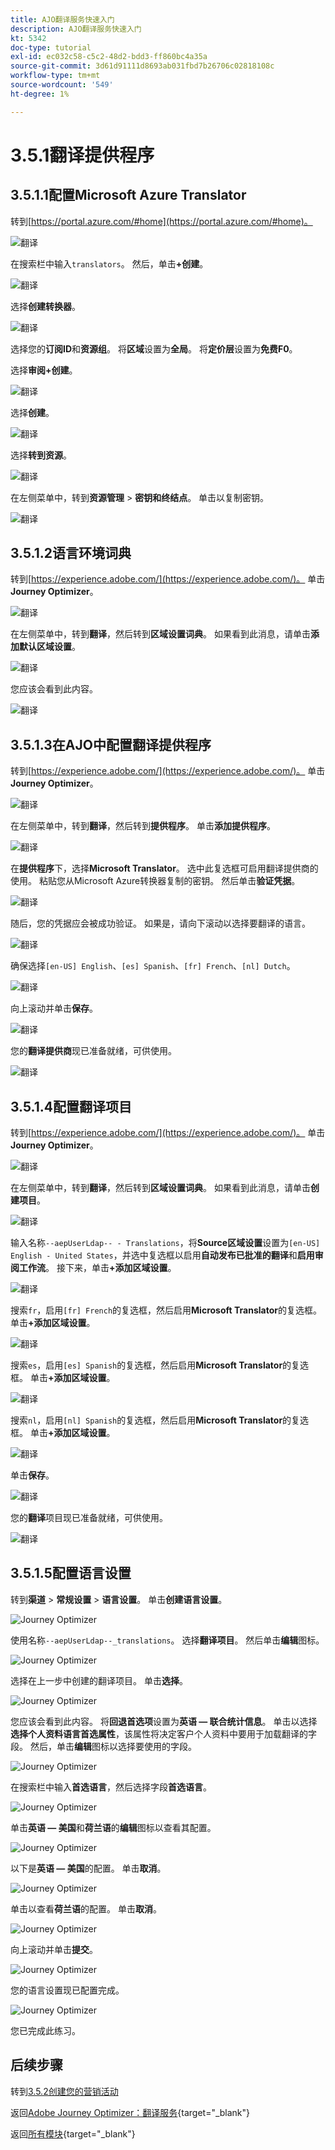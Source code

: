 ```yaml
---
title: AJO翻译服务快速入门
description: AJO翻译服务快速入门
kt: 5342
doc-type: tutorial
exl-id: ec032c58-c5c2-48d2-bdd3-ff860bc4a35a
source-git-commit: 3d61d91111d8693ab031fbd7b26706c02818108c
workflow-type: tm+mt
source-wordcount: '549'
ht-degree: 1%

---
```


# 3.5.1翻译提供程序

## 3.5.1.1配置Microsoft Azure Translator

转到[https://portal.azure.com/#home](https://portal.azure.com/#home)。

![翻译](./images/transl1.png)

在搜索栏中输入`translators`。 然后，单击&#x200B;**+创建**。

![翻译](./images/transl2.png)

选择&#x200B;**创建转换器**。

![翻译](./images/transl3.png)

选择您的&#x200B;**订阅ID**&#x200B;和&#x200B;**资源组**。
将**区域**&#x200B;设置为&#x200B;**全局**。
将**定价层**&#x200B;设置为&#x200B;**免费F0**。

选择&#x200B;**审阅+创建**。

![翻译](./images/transl4.png)

选择&#x200B;**创建**。

![翻译](./images/transl5.png)

选择&#x200B;**转到资源**。

![翻译](./images/transl6.png)

在左侧菜单中，转到&#x200B;**资源管理** > **密钥和终结点**。 单击以复制密钥。

![翻译](./images/transl7.png)

## 3.5.1.2语言环境词典

转到[https://experience.adobe.com/](https://experience.adobe.com/)。 单击&#x200B;**Journey Optimizer**。

![翻译](./images/ajolp1.png)

在左侧菜单中，转到&#x200B;**翻译**，然后转到&#x200B;**区域设置词典**。 如果看到此消息，请单击&#x200B;**添加默认区域设置**。

![翻译](./images/locale1.png)

您应该会看到此内容。

![翻译](./images/locale2.png)

## 3.5.1.3在AJO中配置翻译提供程序

转到[https://experience.adobe.com/](https://experience.adobe.com/)。 单击&#x200B;**Journey Optimizer**。

![翻译](./images/ajolp1.png)

在左侧菜单中，转到&#x200B;**翻译**，然后转到&#x200B;**提供程序**。 单击&#x200B;**添加提供程序**。

![翻译](./images/transl8.png)

在&#x200B;**提供程序**&#x200B;下，选择&#x200B;**Microsoft Translator**。 选中此复选框可启用翻译提供商的使用。 粘贴您从Microsoft Azure转换器复制的密钥。 然后单击&#x200B;**验证凭据**。

![翻译](./images/transl9.png)

随后，您的凭据应会被成功验证。 如果是，请向下滚动以选择要翻译的语言。

![翻译](./images/transl10.png)

确保选择`[en-US] English`、`[es] Spanish`、`[fr] French`、`[nl] Dutch`。

![翻译](./images/transl11.png)

向上滚动并单击&#x200B;**保存**。

![翻译](./images/transl12.png)

您的&#x200B;**翻译提供商**&#x200B;现已准备就绪，可供使用。

![翻译](./images/transl13.png)

## 3.5.1.4配置翻译项目

转到[https://experience.adobe.com/](https://experience.adobe.com/)。 单击&#x200B;**Journey Optimizer**。

![翻译](./images/ajolp1.png)

在左侧菜单中，转到&#x200B;**翻译**，然后转到&#x200B;**区域设置词典**。 如果看到此消息，请单击&#x200B;**创建项目**。

![翻译](./images/ajoprovider1.png)

输入名称`--aepUserLdap-- - Translations`，将&#x200B;**Source区域设置**&#x200B;设置为`[en-US] English - United States`，并选中复选框以启用&#x200B;**自动发布已批准的翻译**&#x200B;和&#x200B;**启用审阅工作流**。 接下来，单击&#x200B;**+添加区域设置**。

![翻译](./images/ajoprovider1a.png)

搜索`fr`，启用`[fr] French`的复选框，然后启用&#x200B;**Microsoft Translator**&#x200B;的复选框。 单击&#x200B;**+添加区域设置**。

![翻译](./images/ajoprovider2.png)

搜索`es`，启用`[es] Spanish`的复选框，然后启用&#x200B;**Microsoft Translator**&#x200B;的复选框。 单击&#x200B;**+添加区域设置**。

![翻译](./images/ajoprovider3.png)

搜索`nl`，启用`[nl] Spanish`的复选框，然后启用&#x200B;**Microsoft Translator**&#x200B;的复选框。 单击&#x200B;**+添加区域设置**。

![翻译](./images/ajoprovider6.png)

单击&#x200B;**保存**。

![翻译](./images/ajoprovider8.png)

您的&#x200B;**翻译**&#x200B;项目现已准备就绪，可供使用。

![翻译](./images/ajoprovider9.png)

## 3.5.1.5配置语言设置

转到&#x200B;**渠道** > **常规设置** > **语言设置**。 单击&#x200B;**创建语言设置**。

![Journey Optimizer](./images/camploc6.png)

使用名称`--aepUserLdap--_translations`。 选择&#x200B;**翻译项目**。 然后单击&#x200B;**编辑**&#x200B;图标。

![Journey Optimizer](./images/camploc7.png)

选择在上一步中创建的翻译项目。 单击&#x200B;**选择**。

![Journey Optimizer](./images/camploc8.png)

您应该会看到此内容。 将&#x200B;**回退首选项**&#x200B;设置为&#x200B;**英语 — 联合统计信息**。 单击以选择&#x200B;**选择个人资料语言首选属性**，该属性将决定客户个人资料中要用于加载翻译的字段。 然后，单击&#x200B;**编辑**&#x200B;图标以选择要使用的字段。

![Journey Optimizer](./images/camploc9.png)

在搜索栏中输入&#x200B;**首选语言**，然后选择字段&#x200B;**首选语言**。

![Journey Optimizer](./images/camploc10.png)

单击&#x200B;**英语 — 美国**&#x200B;和&#x200B;**荷兰语**&#x200B;的&#x200B;**编辑**&#x200B;图标以查看其配置。

![Journey Optimizer](./images/camploc11.png)

以下是&#x200B;**英语 — 美国**&#x200B;的配置。 单击&#x200B;**取消**。

![Journey Optimizer](./images/camploc12.png)

单击以查看&#x200B;**荷兰语**&#x200B;的配置。 单击&#x200B;**取消**。

![Journey Optimizer](./images/camploc13.png)

向上滚动并单击&#x200B;**提交**。

![Journey Optimizer](./images/camploc14.png)

您的语言设置现已配置完成。

![Journey Optimizer](./images/camploc15.png)

您已完成此练习。

## 后续步骤

转到[3.5.2创建您的营销活动](./ex2.md)

返回[Adobe Journey Optimizer：翻译服务](./ajotranslationsvcs.md){target="_blank"}

返回[所有模块](./../../../../overview.md){target="_blank"}
